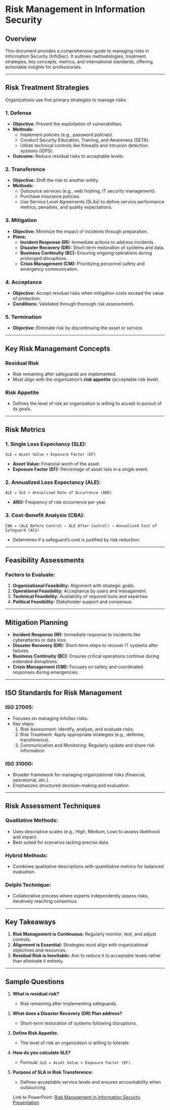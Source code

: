 # Risk Management in Information Security

## **Overview**
This document provides a comprehensive guide to managing risks in Information Security (InfoSec). It outlines methodologies, treatment strategies, key concepts, metrics, and international standards, offering actionable insights for professionals.

---

## **Risk Treatment Strategies**
Organizations use five primary strategies to manage risks:

### 1. **Defense**
- **Objective:** Prevent the exploitation of vulnerabilities.
- **Methods:**
  - Implement policies (e.g., password policies).
  - Conduct Security Education, Training, and Awareness (SETA).
  - Utilize technical controls like firewalls and intrusion detection systems (IDPS).
- **Outcome:** Reduce residual risks to acceptable levels.

### 2. **Transference**
- **Objective:** Shift the risk to another entity.
- **Methods:**
  - Outsource services (e.g., web hosting, IT security management).
  - Purchase insurance policies.
  - Use Service Level Agreements (SLAs) to define service performance metrics, penalties, and quality expectations.

### 3. **Mitigation**
- **Objective:** Minimize the impact of incidents through preparation.
- **Plans:**
  - **Incident Response (IR):** Immediate actions to address incidents.
  - **Disaster Recovery (DR):** Short-term restoration of systems and data.
  - **Business Continuity (BC):** Ensuring ongoing operations during prolonged disruptions.
  - **Crisis Management (CM):** Prioritizing personnel safety and emergency communication.

### 4. **Acceptance**
- **Objective:** Accept residual risks when mitigation costs exceed the value of protection.
- **Conditions:** Validated through thorough risk assessments.

### 5. **Termination**
- **Objective:** Eliminate risk by discontinuing the asset or service.

---

## **Key Risk Management Concepts**

### **Residual Risk**
- Risk remaining after safeguards are implemented.
- Must align with the organization’s **risk appetite** (acceptable risk level).

### **Risk Appetite**
- Defines the level of risk an organization is willing to accept in pursuit of its goals.

---

## **Risk Metrics**

### 1. **Single Loss Expectancy (SLE):**
   ```plaintext
   SLE = Asset Value × Exposure Factor (EF)
   ```
   - **Asset Value:** Financial worth of the asset.
   - **Exposure Factor (EF):** Percentage of asset loss in a single event.

### 2. **Annualized Loss Expectancy (ALE):**
   ```plaintext
   ALE = SLE × Annualized Rate of Occurrence (ARO)
   ```
   - **ARO:** Frequency of risk occurrence per year.

### 3. **Cost-Benefit Analysis (CBA):**
   ```plaintext
   CBA = (ALE Before Control − ALE After Control) − Annualized Cost of Safeguard (ACS)
   ```
   - Determines if a safeguard’s cost is justified by risk reduction.

---

## **Feasibility Assessments**
### Factors to Evaluate:
1. **Organizational Feasibility:** Alignment with strategic goals.
2. **Operational Feasibility:** Acceptance by users and management.
3. **Technical Feasibility:** Availability of required tools and expertise.
4. **Political Feasibility:** Stakeholder support and consensus.

---

## **Mitigation Planning**
- **Incident Response (IR):** Immediate response to incidents like cyberattacks or data loss.
- **Disaster Recovery (DR):** Short-term steps to recover IT systems after failures.
- **Business Continuity (BC):** Ensures critical operations continue during extended disruptions.
- **Crisis Management (CM):** Focuses on safety and coordinated responses during emergencies.

---

## **ISO Standards for Risk Management**

### **ISO 27005:**
- Focuses on managing InfoSec risks.
- Key steps:
  1. Risk Assessment: Identify, analyze, and evaluate risks.
  2. Risk Treatment: Apply appropriate strategies (e.g., defense, transference).
  3. Communication and Monitoring: Regularly update and share risk information.

### **ISO 31000:**
- Broader framework for managing organizational risks (financial, operational, etc.).
- Emphasizes structured decision-making and evaluation.

---

## **Risk Assessment Techniques**

### **Qualitative Methods:**
- Uses descriptive scales (e.g., High, Medium, Low) to assess likelihood and impact.
- Best suited for scenarios lacking precise data.

### **Hybrid Methods:**
- Combines qualitative descriptions with quantitative metrics for balanced evaluation.

### **Delphi Technique:**
- Collaborative process where experts independently assess risks, iteratively reaching consensus.

---

## **Key Takeaways**
1. **Risk Management is Continuous:** Regularly monitor, test, and adjust controls.
2. **Alignment is Essential:** Strategies must align with organizational objectives and resources.
3. **Residual Risk is Inevitable:** Aim to reduce it to acceptable levels rather than eliminate it entirely.

---

## **Sample Questions**
1. **What is residual risk?**
   - Risk remaining after implementing safeguards.
2. **What does a Disaster Recovery (DR) Plan address?**
   - Short-term restoration of systems following disruptions.
3. **Define Risk Appetite.**
   - The level of risk an organization is willing to tolerate.
4. **How do you calculate SLE?**
   - Formula: `SLE = Asset Value × Exposure Factor (EF)`.
5. **Purpose of SLA in Risk Transference:**
   - Defines acceptable service levels and ensures accountability when outsourcing.

   Link to PowerPoint: [Risk Management in Information Security Presentation](https://github.com/StephVergil/Risk-Management-in-Information-Security_Presentation/blob/main/Risk_Management_InfoSec.pptx)
